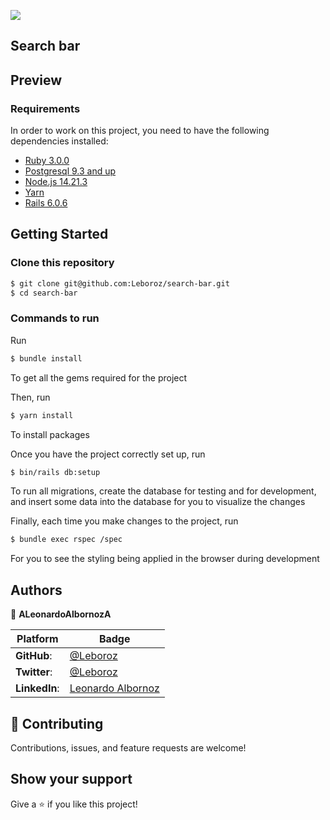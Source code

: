 ![](https://img.shields.io/static/v1?label=BY&message=Leonardo&color=purple)

## Search bar

## Preview

### Requirements
In order to work on this project, you need to have the following dependencies installed: 

- [Ruby 3.0.0](https://www.ruby-lang.org/en/) 
- [Postgresql 9.3 and up](https://www.postgresql.org/)
- [Node.js 14.21.3](https://nodejs.org/en/)
- [Yarn](https://yarnpkg.com/)
- [Rails 6.0.6](https://rubyonrails.org/)

## Getting Started

### Clone this repository

```bash
$ git clone git@github.com:Leboroz/search-bar.git
$ cd search-bar
```

### Commands to run

Run 
```bash
$ bundle install 
```

To get all the gems required for the project

Then, run

```bash
$ yarn install 
```
To install packages 

Once you have the project correctly set up, run 
```bash
$ bin/rails db:setup
```

To run all migrations, create the database for testing and for development, and insert some data into the database for you to visualize the changes

Finally, each time you make changes to the project, run 

```bash
$ bundle exec rspec /spec
```
For you to see the styling being applied in the browser during development

## Authors

 👤 **ALeonardoAlbornozA**


 Platform | Badge |
 --- | --- |
 **GitHub**:   | [@Leboroz](https://github.com/leboroz)
 **Twitter**:  | [@Leboroz](https://twitter.com/leboroz)
 **LinkedIn**: | [Leonardo Albornoz](https://linkedin.com/in/leboroz)

## 🤝 Contributing

Contributions, issues, and feature requests are welcome!

## Show your support

Give a ⭐️ if you like this project!
